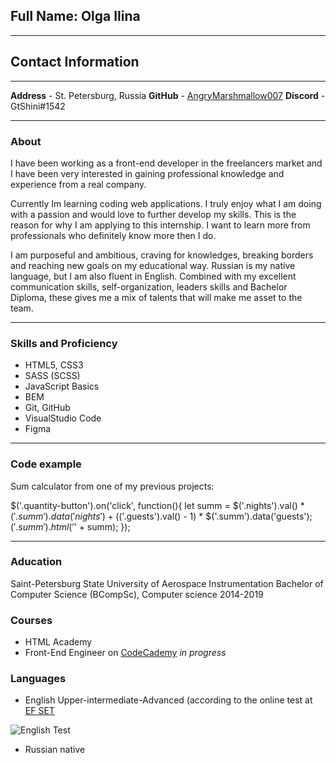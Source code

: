 
## Full Name: Olga Ilina

---

## Contact Information 
---

 **Address** - St. Petersburg, Russia
 **GitHub**  - [AngryMarshmallow007](https://github.com/AngryMarshmallow007) 
 **Discord** - GtShini#1542

---

### About

I have been working as a front-end developer in the freelancers market and I have been very interested in gaining professional knowledge and experience from a real company. 

Currently Im learning coding web applications. I truly enjoy what I am doing with a passion and would love to further develop my skills. This is the reason for why I am applying to this internship. I want to learn more from professionals who definitely know more then I do.

I am purposeful and ambitious, craving for knowledges, breaking borders and reaching new goals on my educational way. Russian is my native language, but I am also fluent in English. Combined with my excellent communication skills, self-organization, leaders skills and Bachelor Diploma, these gives me a mix of talents that will make me asset to the team.

---

### Skills and Proficiency

- HTML5, CSS3
- SASS (SCSS)
- JavaScript Basics
- BEM
- Git, GitHub
- VisualStudio Code
- Figma

---

### Code example

Sum calculator from one of my previous projects: 

$('.quantity-button').on('click', function(){ 
  let summ  = $('.nights').val() * $('.summ').data('nights') + ($('.guests').val() - 1) * $('.summ').data('guests');   
  $('.summ').html('$' + summ); 
});

---

### Aducation

Saint-Petersburg State University of Aerospace Instrumentation 
Bachelor of Computer Science (BCompSc), Computer science
2014-2019

### Courses

- HTML Academy 
- Front-End Engineer on [CodeCademy](https://www.codecademy.com/) *in progress*

### Languages

- English Upper-intermediate-Advanced (according to the online test at [EF SET](https://www.efset.org/)

![English Test](rsschool-cv/eng.png)

- Russian native

